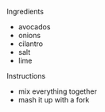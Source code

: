 Ingredients
* avocados
* onions
* cilantro
* salt
* lime

Instructions
* mix everything together
* mash it up with a fork
